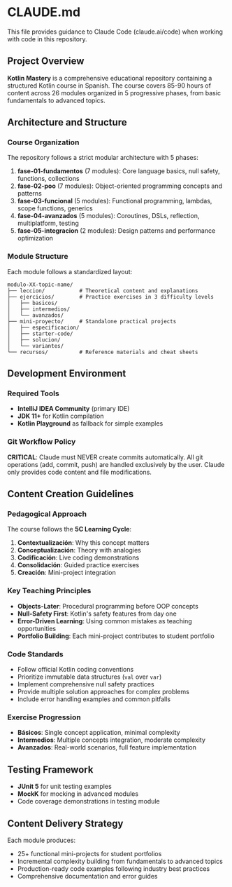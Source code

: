 # CLAUDE.md

This file provides guidance to Claude Code (claude.ai/code) when working with code in this repository.

## Project Overview

**Kotlin Mastery** is a comprehensive educational repository containing a structured Kotlin course in Spanish. The course covers 85-90 hours of content across 26 modules organized in 5 progressive phases, from basic fundamentals to advanced topics.

## Architecture and Structure

### Course Organization
The repository follows a strict modular architecture with 5 phases:

1. **fase-01-fundamentos** (7 modules): Core language basics, null safety, functions, collections
2. **fase-02-poo** (7 modules): Object-oriented programming concepts and patterns  
3. **fase-03-funcional** (5 modules): Functional programming, lambdas, scope functions, generics
4. **fase-04-avanzados** (5 modules): Coroutines, DSLs, reflection, multiplatform, testing
5. **fase-05-integracion** (2 modules): Design patterns and performance optimization

### Module Structure
Each module follows a standardized layout:
```
modulo-XX-topic-name/
├── leccion/           # Theoretical content and explanations
├── ejercicios/        # Practice exercises in 3 difficulty levels
│   ├── basicos/
│   ├── intermedios/
│   └── avanzados/
├── mini-proyecto/     # Standalone practical projects
│   ├── especificacion/
│   ├── starter-code/
│   ├── solucion/
│   └── variantes/
└── recursos/          # Reference materials and cheat sheets
```

## Development Environment

### Required Tools
- **IntelliJ IDEA Community** (primary IDE)
- **JDK 11+** for Kotlin compilation
- **Kotlin Playground** as fallback for simple examples

### Git Workflow Policy
**CRITICAL**: Claude must NEVER create commits automatically. All git operations (add, commit, push) are handled exclusively by the user. Claude only provides code content and file modifications.

## Content Creation Guidelines

### Pedagogical Approach
The course follows the **5C Learning Cycle**:
1. **Contextualización**: Why this concept matters
2. **Conceptualización**: Theory with analogies 
3. **Codificación**: Live coding demonstrations
4. **Consolidación**: Guided practice exercises
5. **Creación**: Mini-project integration

### Key Teaching Principles
- **Objects-Later**: Procedural programming before OOP concepts
- **Null-Safety First**: Kotlin's safety features from day one
- **Error-Driven Learning**: Using common mistakes as teaching opportunities
- **Portfolio Building**: Each mini-project contributes to student portfolio

### Code Standards
- Follow official Kotlin coding conventions
- Prioritize immutable data structures (`val` over `var`)
- Implement comprehensive null safety practices
- Provide multiple solution approaches for complex problems
- Include error handling examples and common pitfalls

### Exercise Progression
- **Básicos**: Single concept application, minimal complexity
- **Intermedios**: Multiple concepts integration, moderate complexity  
- **Avanzados**: Real-world scenarios, full feature implementation

## Testing Framework
- **JUnit 5** for unit testing examples
- **MockK** for mocking in advanced modules
- Code coverage demonstrations in testing module

## Content Delivery Strategy
Each module produces:
- 25+ functional mini-projects for student portfolios
- Incremental complexity building from fundamentals to advanced topics
- Production-ready code examples following industry best practices
- Comprehensive documentation and error guides